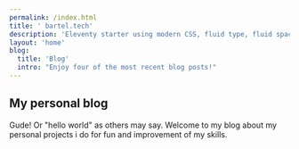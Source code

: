 ```yaml
---
permalink: /index.html
title: ' bartel.tech'
description: 'Eleventy starter using modern CSS, fluid type, fluid spacing, flexible layout and progressive enhancement.'
layout: 'home'
blog:
  title: 'Blog'
  intro: "Enjoy four of the most recent blog posts!"
---
```


## My personal blog

Gude! Or "hello world" as others may say. Welcome to my blog about my personal projects i do for fun and improvement of my skills.


